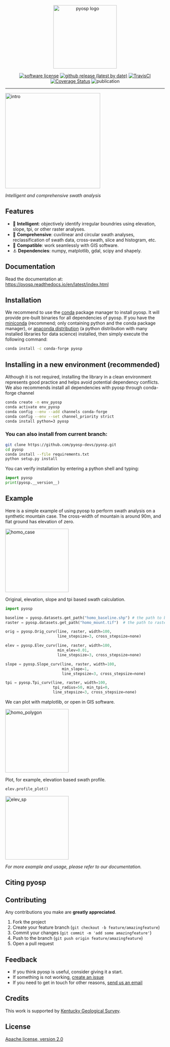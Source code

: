 <p align="center">
  <img alt="pyosp logo" src="https://i.imgur.com/vLPaRWY.png" height="200" /></p>
  <p align="center">
    <a href="/license"><img alt="software license" src="https://img.shields.io/github/license/yzh211/pyosp?style=flat-square"></a>
    <a href="/release"><img alt="github release (latest by date)" src="https://img.shields.io/github/v/release/PyOSP-devs/PyOSP?style=flat-square"></a>
    <a href="/build"><img alt="TravisCI" src="https://travis-ci.org/PyOSP-devs/PyOSP.svg?branch=master"></a>
    <a href='https://coveralls.io/github/PyOSP-devs/PyOSP?branch=master'><img src='https://coveralls.io/repos/github/PyOSP-devs/PyOSP/badge.svg?branch=master' alt='Coverage Status' /></a>
    <img alt="publication" src="https://img.shields.io/badge/publication-geomorphology-blue?style=flat-square"></a>
  </p>
</p>

---

<p><img alt="intro" src="https://i.imgur.com/7jkyyog.gif" height="300"/></p>

_Intelligent and comprehensive swath analysis_

## Features

- :gem: **Intelligent**: objectively identify irregular boundries using elevation, slope, tpi, or other raster analyses.
- :milky_way: **Comprehensive**: cuvilinear and circular swath analyses, reclassification of swath data, cross-swath, slice and histogram, etc.  
- :two_women_holding_hands: **Compatible**: work seamlessly with GIS software.
- :anchor: **Dependencies**: numpy, matplotlib, gdal, scipy and shapely.

## Documentation
Read the documentation at: https://pyosp.readthedocs.io/en/latest/index.html

## Installation
We recommend to use the [conda](https://conda.io/en/latest/) package manager to install pyosp. It will provide pre-built binaries for all dependencies of pyosp. If you have the [miniconda](https://docs.conda.io/en/latest/miniconda.html) (recommend; only containing python and the conda package manager), or [anaconda distribution](https://www.anaconda.com/) (a python distribution with many installed libraries for data science) installed, then simply execute the following command:

```bash
conda install -c conda-forge pyosp 
```

## Installing in a new environment (recommended)

Although it is not required, installing the library in a clean environment represents
good practice and helps avoid potential dependency conflicts. We also recommends install
all dependencies with pyosp through conda-forge channel

```bash
conda create -n env_pyosp 
conda activate env_pyosp
conda config --env --add channels conda-forge
conda config --env --set channel_priority strict
conda install python=3 pyosp
```


### You can also install from current branch:

```bash
git clone https://github.com/pyosp-devs/pyosp.git
cd pyosp
conda install --file requirements.txt
python setup.py install
```

You can verify installation by entering a python shell and typing:

```python
import pyosp
print(pyosp.__version__)
```

## Example
Here is a simple example of using pyosp to perform swath analysis on a synthetic mountain case. The cross-width of mountain is around 90m, and flat ground has elevation of zero.

<p><img alt="homo_case" src="https://i.imgur.com/nSFSqxo.png" height="200"/></p>

Original, elevation, slope and tpi based swath calculation.

```python
import pyosp

baseline = pyosp.datasets.get_path("homo_baseline.shp") # the path to baseline shapefile
raster = pyosp.datasets.get_path("homo_mount.tif")  # the path to raster file

orig = pyosp.Orig_curv(line, raster, width=100,
                       line_stepsize=3, cross_stepsize=none)

elev = pyosp.Elev_curv(line, raster, width=100,
                       min_elev=0.01,
                       line_stepsize=3, cross_stepsize=none)

slope = pyosp.Slope_curv(line, raster, width=100,
                         min_slope=1,
                         line_stepsize=3, cross_stepsize=none)

tpi = pyosp.Tpi_curv(line, raster, width=100,
                     tpi_radius=50, min_tpi=0,
                     line_stepsize=3, cross_stepsize=none)
```

We can plot with matplotlib, or open in GIS software.

<p><img alt="homo_polygon" src="https://i.imgur.com/nLgQEsJ.jpg" height="200"/></p>

Plot, for example, elevation based swath profile.

```python
elev.profile_plot()
```

<img alt="elev_sp" src="https://i.imgur.com/0taXAhF.jpg.jpg" height="200"/></p>

_For more example and usage, please refer to our documentation._

## Citing pyosp

## Contributing

Any contributions you make are **greatly appreciated**.

1. Fork the project
2. Create your feature branch (`git checkout -b feature/amazingfeature`)
3. Commit your changes (`git commit -m 'add some amazingfeature'`)
4. Push to the branch (`git push origin feature/amazingfeature`)
5. Open a pull request

## Feedback

- If you think pyosp is useful, consider giving it a start.
- If something is not working, [create an issue](https://github.com/pyosp-devs/pyosp/issues/new)
- If you need to get in touch for other reasons, [send us an email](yichuan211@gmail.com)

## Credits
This work is supported by [Kentucky Geological Survey](https://www.uky.edu/kgs/).

## License
[Apache license, version 2.0](https://github.com/pyosp-devs/pyosp/blob/master/license)
